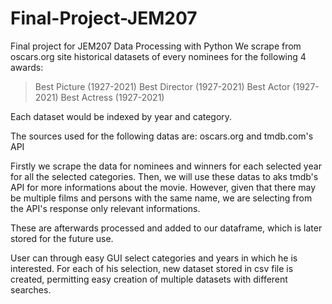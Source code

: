 # Final-Project-JEM207
Final project for JEM207 Data Processing with Python
We scrape from oscars.org site historical datasets of every nominees for the following 4 awards:
>

> Best Picture (1927-2021)
> Best Director (1927-2021)
> Best Actor (1927-2021)
> Best Actress (1927-2021)

Each dataset would be indexed by year and category.

The sources used for the following datas are: 
oscars.org and tmdb.com's API

Firstly we scrape the data for nominees and winners for each selected year for all the selected categories. 
Then, we will use these datas to aks tmdb's API for more informations about the movie. However, given that there may be multiple films and persons with the same name, we are selecting from the API's response only relevant informations. 

These are afterwards processed and added to our dataframe, which is later stored for the future use. 

User can through easy GUI select categories and years in which he is interested. For each of his selection, new dataset stored in csv file is created, permitting easy creation of multiple datasets with different searches. 



